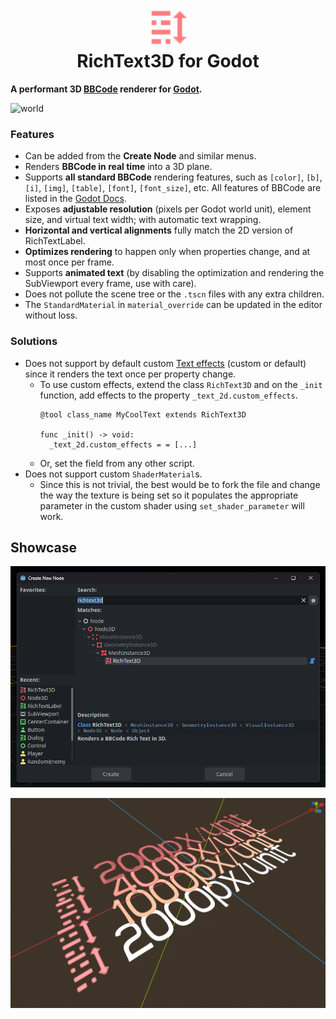 <h1 align="center">
<img src="addons/rich_text_3d/rich_text_3d.svg" width="60"><br>
RichText3D for Godot
</h1>

**A performant 3D [BBCode](https://docs.godotengine.org/en/4.4/tutorials/ui/bbcode_in_richtextlabel.html) renderer for [Godot](https://godotengine.org/).**

![world](screenshots/animation.gif)

### Features

- Can be added from the **Create Node** and similar menus.
- Renders **BBCode in real time** into a 3D plane.
- Supports **all standard BBCode** rendering features, such as `[color]`, `[b]`, `[i]`, `[img]`, `[table]`, `[font]`, `[font_size]`, etc. All features of BBCode are listed in the [Godot Docs](https://docs.godotengine.org/en/4.4/tutorials/ui/bbcode_in_richtextlabel.html#reference).
- Exposes **adjustable resolution** (pixels per Godot world unit), element size, and virtual text width; with automatic text wrapping.
- **Horizontal and vertical alignments** fully match the 2D version of RichTextLabel.
- **Optimizes rendering** to happen only when properties change, and at most once per frame.
- Supports **animated text** (by disabling the optimization and rendering the SubViewport every frame, use with care).
- Does not pollute the scene tree or the `.tscn` files with any extra children.
- The `StandardMaterial` in `material_override` can be updated in the editor without loss.

### Solutions

- Does not support by default custom [Text effects](https://docs.godotengine.org/en/4.4/tutorials/ui/bbcode_in_richtextlabel.html#text-effects) (custom or default) since it renders the text once per property change.
  - To use custom effects, extend the class `RichText3D` and on the `_init` function, add effects to the property `_text_2d.custom_effects`.
    ```gdscript
    @tool class_name MyCoolText extends RichText3D

    func _init() -> void:
      _text_2d.custom_effects = = [...]
    ```
  - Or, set the field from any other script.
- Does not support custom `ShaderMaterial`s.
  - Since this is not trivial, the best would be to fork the file and change the way the texture is being set so it populates the appropriate parameter in the custom shader using `set_shader_parameter` will work.

## Showcase

![create_node](screenshots/create_node.png)

![resolutions](screenshots/resolutions.png)

